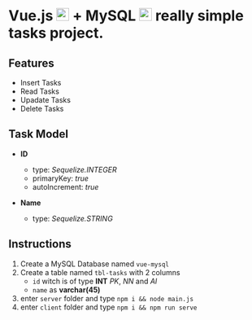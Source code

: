 # Vue.js <img src="https://miro.medium.com/max/400/1*wqYF-8Dmh7LhtLkKfERc3Q.png" height="25"> + MySQL <img src="https://w7.pngwing.com/pngs/614/744/png-transparent-mysql-database-mariadb-dolphin-marine-mammal-animals-text.png" height="25"> really simple tasks project.

## **Features**

- Insert Tasks
- Read Tasks
- Upadate Tasks
- Delete Tasks

## Task Model

- **ID**

  - type: _Sequelize.INTEGER_
  - primaryKey: _true_
  - autoIncrement: _true_

- **Name**
  - type: _Sequelize.STRING_

## **Instructions**

1. Create a MySQL Database named `vue-mysql`
2. Create a table named `tbl-tasks` with 2 columns
   - `id` witch is of type **INT** _PK_, _NN_ and _AI_
   - `name` as **varchar(45)**
3. enter `server` folder and type `npm i && node main.js`
4. enter `client` folder and type `npm i && npm run serve`
